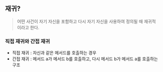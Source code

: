 ## 재귀?
> 어떤 사건이 자기 자신을 포함하고 다시 자기 자신을 사용하여 정의될 때 재귀적이라고 한다.

### 직접 재귀와 간접 재귀
- 직접 재귀 : 자신과 같은 메서드를 호출하는 경우 
- 간접 재귀 : 메서드 a가 메서드 b를 호출하고, 다시 메서드 b가 메서드 a를 호출하는 구조
